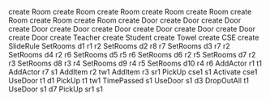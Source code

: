 create Room
create Room
create Room
create Room
create Room
create Room
create Room
create Room
create Door
create Door
create Door
create Door
create Door
create Door
create Door
create Door
create Door
create Door
create Teacher
create Student
create Towel
create CSE
create SlideRule
SetRooms d1 r1 r2
SetRooms d2 r8 r7
SetRooms d3 r7 r2
SetRooms d4 r2 r6
SetRooms d5 r5 r6
SetRooms d6 r2 r5
SetRooms d7 r2 r3
SetRooms d8 r3 r4
SetRooms d9 r4 r5
SetRooms d10 r4 r6
AddActor r1 t1
AddActor r7 s1
AddItem r2 tw1
AddItem r3 sr1
PickUp cse1 s1
Activate cse1
UseDoor t1 d1
PickUp t1 tw1
TimePassed s1
UseDoor s1 d3
DropOutAll t1
UseDoor s1 d7
PickUp sr1 s1
